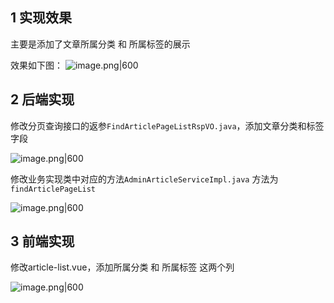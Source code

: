 
## 1 实现效果

主要是添加了文章所属分类 和 所属标签的展示

效果如下图：
![image.png|600](https://my-obsidian-image.oss-cn-guangzhou.aliyuncs.com/2024/05/1dce3b54d562e8b970b283534a53d265.png)

## 2 后端实现

修改分页查询接口的返参`FindArticlePageListRspVO.java`，添加文章分类和标签字段

![image.png|600](https://my-obsidian-image.oss-cn-guangzhou.aliyuncs.com/2024/05/fefb6eee31ce859bb20016de94e509ba.png)

修改业务实现类中对应的方法`AdminArticleServiceImpl.java` 方法为`findArticlePageList`

![image.png|600](https://my-obsidian-image.oss-cn-guangzhou.aliyuncs.com/2024/05/459d54f23fa5c3d634632c439046b463.png)
## 3 前端实现

修改article-list.vue，添加所属分类 和 所属标签 这两个列

![image.png|600](https://my-obsidian-image.oss-cn-guangzhou.aliyuncs.com/2024/05/dad2908466ed6720a59c84cc2ffbedd1.png)

